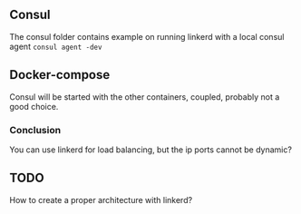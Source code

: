 
## Consul
The consul folder contains example on running linkerd with a local consul agent `consul agent -dev`

## Docker-compose

Consul will be started with the other containers, coupled, probably not a good choice.


### Conclusion

You can use linkerd for load balancing, but the ip ports cannot be dynamic?


## TODO
How to create a proper architecture with linkerd?